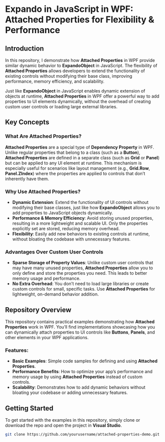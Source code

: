 # **Expando in JavaScript in WPF: Attached Properties for Flexibility & Performance**

## Introduction

In this repository, I demonstrate how **Attached Properties** in WPF provide similar dynamic behavior to **ExpandoObject** in JavaScript. The flexibility of **Attached Properties** allows developers to extend the functionality of existing controls without modifying their base class, improving performance, memory efficiency, and scalability.

Just like **ExpandoObject** in JavaScript enables dynamic extension of objects at runtime, **Attached Properties** in WPF offer a powerful way to add properties to UI elements dynamically, without the overhead of creating custom user controls or loading large external libraries.

## Key Concepts

### **What Are Attached Properties?**

**Attached Properties** are a special type of **Dependency Property** in WPF. Unlike regular properties that belong to a class (such as a **Button**), **Attached Properties** are defined in a separate class (such as **Grid** or **Panel**) but can be applied to any UI element at runtime. This mechanism is especially useful for scenarios like layout management (e.g., **Grid.Row**, **Panel.ZIndex**) where the properties are applied to controls that don’t inherently have them.

### **Why Use Attached Properties?**
- **Dynamic Extension**: Extend the functionality of UI controls without modifying their base classes, just like how **ExpandoObject** allows you to add properties to JavaScript objects dynamically.
- **Performance & Memory Efficiency**: Avoid storing unused properties, resulting in a more lightweight and scalable UI. Only the properties explicitly set are stored, reducing memory overhead.
- **Flexibility**: Easily add new behaviors to existing controls at runtime, without bloating the codebase with unnecessary features.

### **Advantages Over Custom User Controls**
- **Sparse Storage of Property Values**: Unlike custom user controls that may have many unused properties, **Attached Properties** allow you to only define and store the properties you need. This leads to better memory usage and performance.
- **No Extra Overhead**: You don’t need to load large libraries or create custom controls for small, specific tasks. Use **Attached Properties** for lightweight, on-demand behavior addition.

## Repository Overview

This repository contains practical examples demonstrating how **Attached Properties** work in WPF. You’ll find implementations showcasing how you can dynamically attach properties to UI controls like **Buttons**, **Panels**, and other elements in your WPF applications. 

### Features:
- **Basic Examples**: Simple code samples for defining and using **Attached Properties**.
- **Performance Benefits**: How to optimize your app’s performance and memory usage by using **Attached Properties** instead of custom controls.
- **Scalability**: Demonstrates how to add dynamic behaviors without bloating your codebase or adding unnecessary features.

## Getting Started

To get started with the examples in this repository, simply clone or download the repo and open the project in **Visual Studio**.

```bash
git clone https://github.com/yourusername/attached-properties-demo.git
